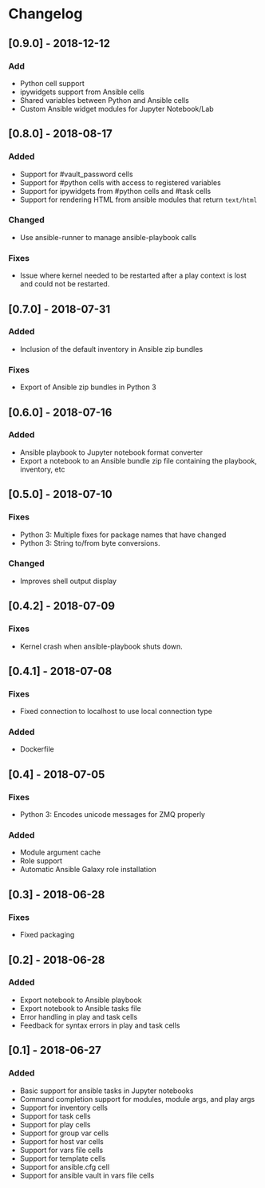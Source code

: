 # Changelog

## [0.9.0] - 2018-12-12

### Add

- Python cell support
- ipywidgets support from Ansible cells
- Shared variables between Python and Ansible cells
- Custom Ansible widget modules for Jupyter Notebook/Lab

## [0.8.0] - 2018-08-17


### Added

- Support for #vault_password cells
- Support for #python cells with access to registered variables
- Support for ipywidgets from #python cells and #task cells
- Support for rendering HTML from ansible modules that return `text/html`

### Changed

- Use ansible-runner to manage ansible-playbook calls

### Fixes

- Issue where kernel needed to be restarted after a play context is lost
    and could not be restarted.

## [0.7.0] - 2018-07-31

### Added

- Inclusion of the default inventory in Ansible zip bundles

### Fixes

- Export of Ansible zip bundles in Python 3

## [0.6.0] - 2018-07-16

### Added

- Ansible playbook to Jupyter notebook format converter
- Export a notebook to an Ansible bundle zip file containing the playbook, inventory, etc

## [0.5.0] - 2018-07-10

### Fixes

- Python 3: Multiple fixes for package names that have changed
- Python 3: String to/from byte conversions.

### Changed

- Improves shell output display

## [0.4.2] - 2018-07-09

### Fixes

- Kernel crash when ansible-playbook shuts down.

## [0.4.1] - 2018-07-08

### Fixes

- Fixed connection to localhost to use local connection type

### Added

- Dockerfile

## [0.4] - 2018-07-05

### Fixes
- Python 3: Encodes unicode messages for ZMQ properly

### Added
- Module argument cache
- Role support
- Automatic Ansible Galaxy role installation

## [0.3] - 2018-06-28
### Fixes
- Fixed packaging

## [0.2] - 2018-06-28
### Added
- Export notebook to Ansible playbook
- Export notebook to Ansible tasks file
- Error handling in play and task cells
- Feedback for syntax errors in play and task cells


## [0.1] - 2018-06-27
### Added
- Basic support for ansible tasks in Jupyter notebooks
- Command completion support for modules, module args, and play args
- Support for inventory cells
- Support for task cells
- Support for play cells
- Support for group var cells
- Support for host var cells
- Support for vars file cells
- Support for template cells
- Support for ansible.cfg cell
- Support for ansible vault in vars file cells


